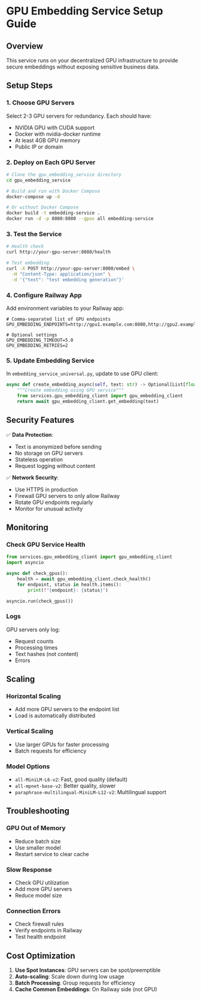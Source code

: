 # GPU Embedding Service Setup Guide

## Overview
This service runs on your decentralized GPU infrastructure to provide secure embeddings without exposing sensitive business data.

## Setup Steps

### 1. Choose GPU Servers
Select 2-3 GPU servers for redundancy. Each should have:
- NVIDIA GPU with CUDA support
- Docker with nvidia-docker runtime
- At least 4GB GPU memory
- Public IP or domain

### 2. Deploy on Each GPU Server

```bash
# Clone the gpu_embedding_service directory
cd gpu_embedding_service

# Build and run with Docker Compose
docker-compose up -d

# Or without Docker Compose
docker build -t embedding-service .
docker run -d -p 8080:8080 --gpus all embedding-service
```

### 3. Test the Service

```bash
# Health check
curl http://your-gpu-server:8080/health

# Test embedding
curl -X POST http://your-gpu-server:8080/embed \
  -H "Content-Type: application/json" \
  -d '{"text": "test embedding generation"}'
```

### 4. Configure Railway App

Add environment variables to your Railway app:

```env
# Comma-separated list of GPU endpoints
GPU_EMBEDDING_ENDPOINTS=http://gpu1.example.com:8080,http://gpu2.example.com:8080

# Optional settings
GPU_EMBEDDING_TIMEOUT=5.0
GPU_EMBEDDING_RETRIES=2
```

### 5. Update Embedding Service

In `embedding_service_universal.py`, update to use GPU client:

```python
async def create_embedding_async(self, text: str) -> Optional[List[float]]:
    """Create embedding using GPU service"""
    from services.gpu_embedding_client import gpu_embedding_client
    return await gpu_embedding_client.get_embedding(text)
```

## Security Features

✅ **Data Protection**:
- Text is anonymized before sending
- No storage on GPU servers
- Stateless operation
- Request logging without content

✅ **Network Security**:
- Use HTTPS in production
- Firewall GPU servers to only allow Railway
- Rotate GPU endpoints regularly
- Monitor for unusual activity

## Monitoring

### Check GPU Service Health
```python
from services.gpu_embedding_client import gpu_embedding_client
import asyncio

async def check_gpus():
    health = await gpu_embedding_client.check_health()
    for endpoint, status in health.items():
        print(f"{endpoint}: {status}")

asyncio.run(check_gpus())
```

### Logs
GPU servers only log:
- Request counts
- Processing times
- Text hashes (not content)
- Errors

## Scaling

### Horizontal Scaling
- Add more GPU servers to the endpoint list
- Load is automatically distributed

### Vertical Scaling
- Use larger GPUs for faster processing
- Batch requests for efficiency

### Model Options
- `all-MiniLM-L6-v2`: Fast, good quality (default)
- `all-mpnet-base-v2`: Better quality, slower
- `paraphrase-multilingual-MiniLM-L12-v2`: Multilingual support

## Troubleshooting

### GPU Out of Memory
- Reduce batch size
- Use smaller model
- Restart service to clear cache

### Slow Response
- Check GPU utilization
- Add more GPU servers
- Reduce model size

### Connection Errors
- Check firewall rules
- Verify endpoints in Railway
- Test health endpoint

## Cost Optimization

1. **Use Spot Instances**: GPU servers can be spot/preemptible
2. **Auto-scaling**: Scale down during low usage
3. **Batch Processing**: Group requests for efficiency
4. **Cache Common Embeddings**: On Railway side (not GPU)